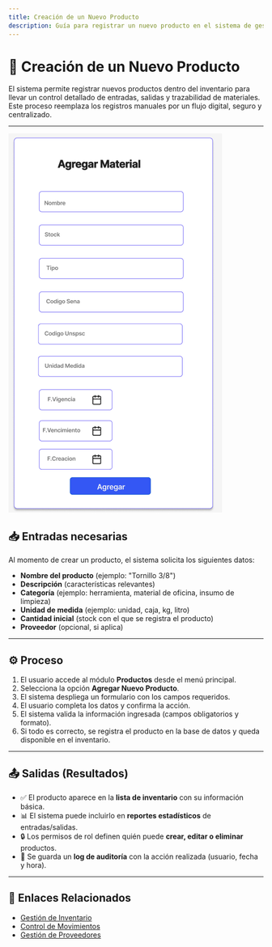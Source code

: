 ```yaml
---
title: Creación de un Nuevo Producto
description: Guía para registrar un nuevo producto en el sistema de gestión de inventario.
---
```


# 🛒 Creación de un Nuevo Producto

El sistema permite registrar nuevos productos dentro del inventario para llevar un control detallado de entradas, salidas y trazabilidad de materiales.  
Este proceso reemplaza los registros manuales por un flujo digital, seguro y centralizado.

---

![Pantalla de inicio de sesión](/public/formulario_p.png)

## 📥 Entradas necesarias

Al momento de crear un producto, el sistema solicita los siguientes datos:

- **Nombre del producto** (ejemplo: "Tornillo 3/8")  
- **Descripción** (características relevantes)  
- **Categoría** (ejemplo: herramienta, material de oficina, insumo de limpieza)  
- **Unidad de medida** (ejemplo: unidad, caja, kg, litro)  
- **Cantidad inicial** (stock con el que se registra el producto)  
- **Proveedor** (opcional, si aplica)  

---

## ⚙️ Proceso

1. El usuario accede al módulo **Productos** desde el menú principal.  
2. Selecciona la opción **Agregar Nuevo Producto**.  
3. El sistema despliega un formulario con los campos requeridos.  
4. El usuario completa los datos y confirma la acción.  
5. El sistema valida la información ingresada (campos obligatorios y formato).  
6. Si todo es correcto, se registra el producto en la base de datos y queda disponible en el inventario.  

---

## 📤 Salidas (Resultados)

- ✅ El producto aparece en la **lista de inventario** con su información básica.  
- 📊 El sistema puede incluirlo en **reportes estadísticos** de entradas/salidas.  
- 🔒 Los permisos de rol definen quién puede **crear, editar o eliminar** productos.  
- 📝 Se guarda un **log de auditoría** con la acción realizada (usuario, fecha y hora).  

---

## 🔗 Enlaces Relacionados

- [Gestión de Inventario](./inventario.md)  
- [Control de Movimientos](./movimientos.md)  
- [Gestión de Proveedores](./proveedores.md)  
